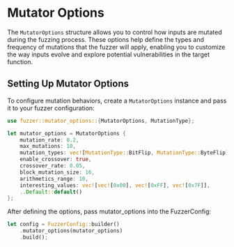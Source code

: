 # Mutator Options

The `MutatorOptions` structure allows you to control how inputs are mutated during the fuzzing process. These options help define the types and frequency of mutations that the fuzzer will apply, enabling you to customize the way inputs evolve and explore potential vulnerabilities in the target function.

## Setting Up Mutator Options

To configure mutation behaviors, create a `MutatorOptions` instance and pass it to your fuzzer configuration:

```rust
use fuzzer::mutator_options::{MutatorOptions, MutationType};

let mutator_options = MutatorOptions {
    mutation_rate: 0.2,
    max_mutations: 10,
    mutation_types: vec![MutationType::BitFlip, MutationType::ByteFlip],
    enable_crossover: true,
    crossover_rate: 0.05,
    block_mutation_size: 16,
    arithmetics_range: 10,
    interesting_values: vec![vec![0x00], vec![0xFF], vec![0x7F]],
    ..Default::default()
};
``` 

After defining the options, pass mutator_options into the FuzzerConfig:

```rust
let config = FuzzerConfig::builder()
    .mutator_options(mutator_options)
    .build();
```

